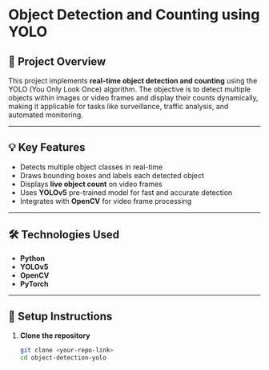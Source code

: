# Object Detection and Counting using YOLO

## 📌 **Project Overview**
This project implements **real-time object detection and counting** using the YOLO (You Only Look Once) algorithm. The objective is to detect multiple objects within images or video frames and display their counts dynamically, making it applicable for tasks like surveillance, traffic analysis, and automated monitoring.

---

## 💡 **Key Features**
- Detects multiple object classes in real-time
- Draws bounding boxes and labels each detected object
- Displays **live object count** on video frames
- Uses **YOLOv5** pre-trained model for fast and accurate detection
- Integrates with **OpenCV** for video frame processing

---

## 🛠️ **Technologies Used**
- **Python**
- **YOLOv5**
- **OpenCV**
- **PyTorch**

---

## 🚀 **Setup Instructions**

1. **Clone the repository**
   ```bash
   git clone <your-repo-link>
   cd object-detection-yolo
